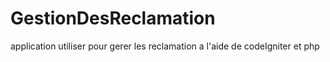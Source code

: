 # GestionDesReclamation
application utiliser pour gerer les reclamation a l'aide de codeIgniter et php
